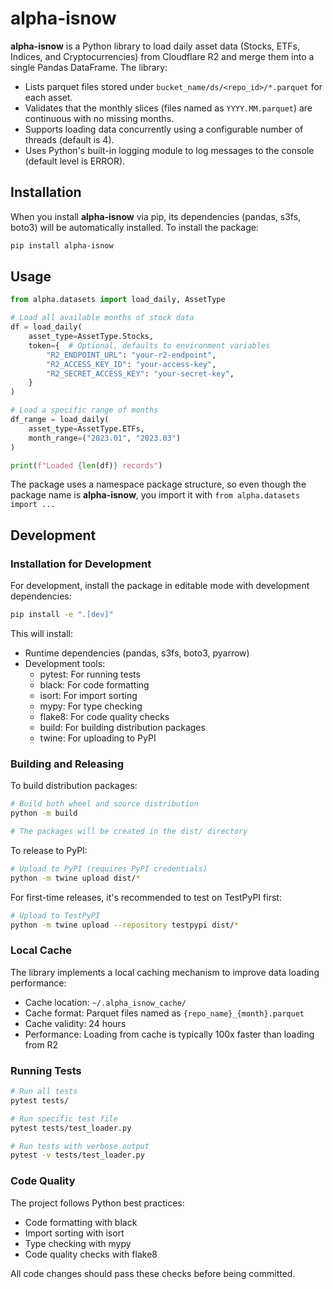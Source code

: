 # alpha-isnow

**alpha-isnow** is a Python library to load daily asset data (Stocks, ETFs, Indices, and Cryptocurrencies) from Cloudflare R2 and merge them into a single Pandas DataFrame. The library:

- Lists parquet files stored under `bucket_name/ds/<repo_id>/*.parquet` for each asset.
- Validates that the monthly slices (files named as `YYYY.MM.parquet`) are continuous with no missing months.
- Supports loading data concurrently using a configurable number of threads (default is 4).
- Uses Python's built-in logging module to log messages to the console (default level is ERROR).

## Installation

When you install **alpha-isnow** via pip, its dependencies (pandas, s3fs, boto3) will be automatically installed. To install the package:

```bash
pip install alpha-isnow
```

## Usage

```python
from alpha.datasets import load_daily, AssetType

# Load all available months of stock data
df = load_daily(
    asset_type=AssetType.Stocks,
    token={  # Optional, defaults to environment variables
        "R2_ENDPOINT_URL": "your-r2-endpoint",
        "R2_ACCESS_KEY_ID": "your-access-key",
        "R2_SECRET_ACCESS_KEY": "your-secret-key",
    }
)

# Load a specific range of months
df_range = load_daily(
    asset_type=AssetType.ETFs, 
    month_range=("2023.01", "2023.03")
)

print(f"Loaded {len(df)} records")
```

The package uses a namespace package structure, so even though the package name is **alpha-isnow**, you import it with `from alpha.datasets import ...`

## Development

### Installation for Development

For development, install the package in editable mode with development dependencies:

```bash
pip install -e ".[dev]"
```

This will install:
- Runtime dependencies (pandas, s3fs, boto3, pyarrow)
- Development tools:
  - pytest: For running tests
  - black: For code formatting
  - isort: For import sorting
  - mypy: For type checking
  - flake8: For code quality checks
  - build: For building distribution packages
  - twine: For uploading to PyPI

### Building and Releasing

To build distribution packages:

```bash
# Build both wheel and source distribution
python -m build

# The packages will be created in the dist/ directory
```

To release to PyPI:

```bash
# Upload to PyPI (requires PyPI credentials)
python -m twine upload dist/*
```

For first-time releases, it's recommended to test on TestPyPI first:

```bash
# Upload to TestPyPI
python -m twine upload --repository testpypi dist/*
```

### Local Cache

The library implements a local caching mechanism to improve data loading performance:
- Cache location: `~/.alpha_isnow_cache/`
- Cache format: Parquet files named as `{repo_name}_{month}.parquet`
- Cache validity: 24 hours
- Performance: Loading from cache is typically 100x faster than loading from R2

### Running Tests

```bash
# Run all tests
pytest tests/

# Run specific test file
pytest tests/test_loader.py

# Run tests with verbose output
pytest -v tests/test_loader.py
```

### Code Quality

The project follows Python best practices:
- Code formatting with black
- Import sorting with isort
- Type checking with mypy
- Code quality checks with flake8

All code changes should pass these checks before being committed.
